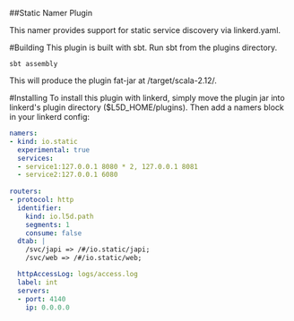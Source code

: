 ##Static Namer Plugin

This namer provides support for static service discovery via linkerd.yaml.

#Building
This plugin is built with sbt. Run sbt from the plugins directory.

```sbtshell
sbt assembly
```
This will produce the plugin fat-jar at /target/scala-2.12/.

#Installing
To install this plugin with linkerd, simply move the plugin jar into linkerd's plugin directory ($L5D_HOME/plugins). 
Then add a namers block in your linkerd config:

```yaml
namers:
- kind: io.static
  experimental: true
  services:
  - service1:127.0.0.1 8080 * 2, 127.0.0.1 8081
  - service2:127.0.0.1 6080
  
routers:
- protocol: http
  identifier:
    kind: io.l5d.path
    segments: 1
    consume: false
  dtab: |
    /svc/japi => /#/io.static/japi;
    /svc/web => /#/io.static/web;

  httpAccessLog: logs/access.log
  label: int
  servers:
  - port: 4140
    ip: 0.0.0.0
```